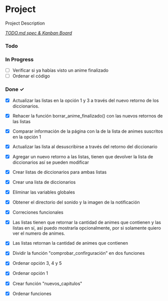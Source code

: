 # Project

Project Description

<em>[TODO.md spec & Kanban Board](https://bit.ly/3fCwKfM)</em>

### Todo


### In Progress

- [ ] Verificar si ya habías visto un anime finalizado  
- [ ] Ordenar el código  

### Done ✓

- [x] Actualizar las listas en la opción 1 y 3 a través del nuevo retorno de los diccionarios.  
- [x] Rehacer la función borrar_anime_finalizado() con las nuevos retornos de las listas  
- [x] Comparar información de la página con la de la lista de animes suscritos en la opción 1  
- [x] Actualizar las lista al desuscribirse a través del retorno del diccionario  
- [x] Agregar un nuevo retorno a las listas, tienen que devolver la lista de diccionarios así se pueden modificar  
- [x] Crear listas de diccionarios para ambas listas  
- [x] Crear una lista de diccionarios  
- [x] Eliminar las variables globales  
- [x] Obtener el directorio del sonido y la imagen de la notificación  
- [x] Correciones funcionales  
- [x] Las listas tienen que retornar la cantidad de animes que contienen y las listas en sí, así puedo mostrarla opcionalmente, por si solamente quiero ver el numero de animes.  
- [x] Las listas retornan la cantidad de animes que contienen  
- [x] Dividir la función "comprobar_confirguración" en dos funciones  
- [x] Ordenar opción 3, 4 y 5  
- [x] Ordenar opción 1  
- [x] Crear función "nuevos_capitulos"  
- [x] Ordenar funciones  

